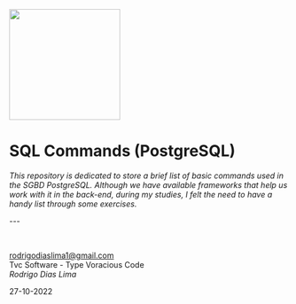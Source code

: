 <img src="https://cdn.icon-icons.com/icons2/2415/PNG/512/postgresql_original_wordmark_logo_icon_146392.png" width="200">
<h1>SQL Commands (PostgreSQL)</h1>

<p><em>This repository is dedicated to store a brief list of basic commands used
in the SGBD PostgreSQL. Although we have available frameworks that help us work
with it in the back-end, during my studies, I felt the need to have a handy list
through some exercises.</em></p>
<p>---</p>
<br>

rodrigodiaslima1@gmail.com<br>
Tvc Software - Type Voracious Code<br>
<em>Rodrigo Dias Lima</em><br>

27-10-2022
